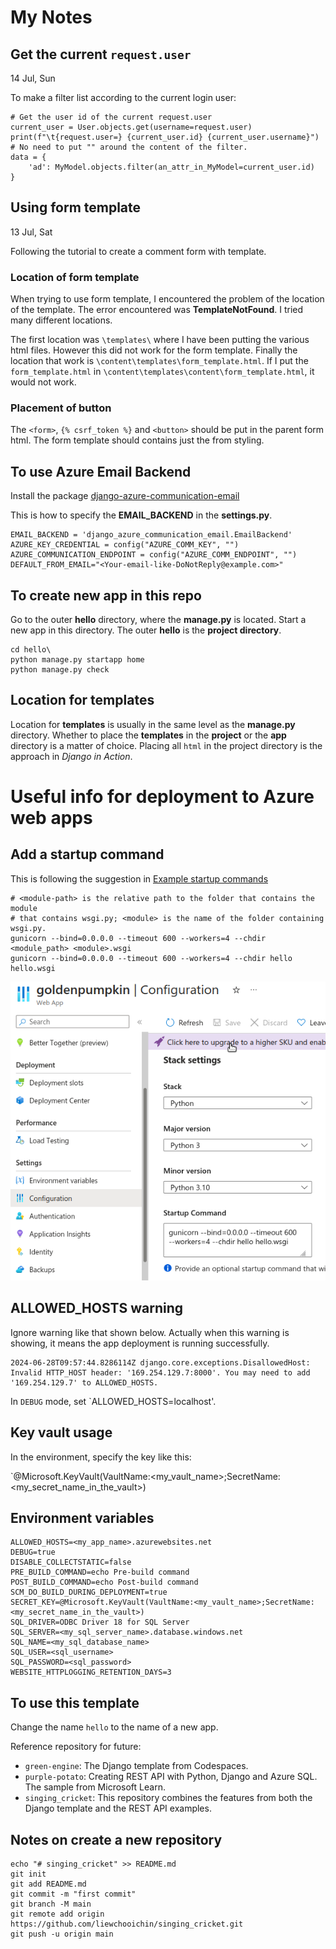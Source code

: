 # My Notes


## Get the current `request.user`

14 Jul, Sun

To make a filter list according to the current login user:

```
# Get the user id of the current request.user
current_user = User.objects.get(username=request.user)
print(f"\t{request.user=} {current_user.id} {current_user.username}")
# No need to put "" around the content of the filter.
data = {
    'ad': MyModel.objects.filter(an_attr_in_MyModel=current_user.id)
}

```


## Using form template

13 Jul, Sat

Following the tutorial to create a comment form with template.

### Location of form template

When trying to use form template, I encountered the problem of the location of the template. The error encountered was **TemplateNotFound**. I tried many different locations.

The first location was `\templates\` where I have been putting the various html files. However this did not work for the form template. Finally the location that work is `\content\templates\form_template.html`. If I put the `form_template.html` in `\content\templates\content\form_template.html`, it would not work.

### Placement of button

The `<form>`, `{% csrf_token %}` and `<button>` should be put in the parent form html. The form template should contains just the from styling.


## To use Azure Email Backend

Install the package [django-azure-communication-email](https://pypi.org/project/django-azure-communication-email/)


This is how to specify the **EMAIL_BACKEND** in the **settings.py**.
```
EMAIL_BACKEND = 'django_azure_communication_email.EmailBackend'
AZURE_KEY_CREDENTIAL = config("AZURE_COMM_KEY", "")
AZURE_COMMUNICATION_ENDPOINT = config("AZURE_COMM_ENDPOINT", "")
DEFAULT_FROM_EMAIL="<Your-email-like-DoNotReply@example.com>"
```

## To create new app in this repo

Go to the outer **hello** directory, where the **manage.py** is located. Start a new app in this directory. The outer **hello** is the **project directory**.

```
cd hello\
python manage.py startapp home
python manage.py check
```

## Location for templates

Location for **templates** is usually in the same level as the **manage.py** directory. Whether to place the **templates** in the **project** or the **app** directory is a matter of choice. Placing all `html` in the project directory is the approach in *Django in Action*.

# Useful info for deployment to Azure web apps

## Add a startup command

This is following the suggestion in [Example startup commands](https://learn.microsoft.com/en-us/azure/app-service/configure-language-python#example-startup-commands)

```
# <module-path> is the relative path to the folder that contains the module
# that contains wsgi.py; <module> is the name of the folder containing wsgi.py.
gunicorn --bind=0.0.0.0 --timeout 600 --workers=4 --chdir <module_path> <module>.wsgi
gunicorn --bind=0.0.0.0 --timeout 600 --workers=4 --chdir hello hello.wsgi
```

![startup command](notes/startup_command.png)

## ALLOWED_HOSTS warning

Ignore warning like that shown below. Actually when this warning is showing, it means the app deployment is running successfully.

```
2024-06-28T09:57:44.8286114Z django.core.exceptions.DisallowedHost: Invalid HTTP_HOST header: '169.254.129.7:8000'. You may need to add '169.254.129.7' to ALLOWED_HOSTS.
```

In `DEBUG` mode, set   `ALLOWED_HOSTS=localhost'.

## Key vault usage

In the environment, specify the key like this:

`@Microsoft.KeyVault(VaultName:<my_vault_name>;SecretName:<my_secret_name_in_the_vault>)

## Environment variables

```
ALLOWED_HOSTS=<my_app_name>.azurewebsites.net
DEBUG=true
DISABLE_COLLECTSTATIC=false
PRE_BUILD_COMMAND=echo Pre-build command
POST_BUILD_COMMAND=echo Post-build command
SCM_DO_BUILD_DURING_DEPLOYMENT=true
SECRET_KEY=@Microsoft.KeyVault(VaultName:<my_vault_name>;SecretName:<my_secret_name_in_the_vault>)
SQL_DRIVER=ODBC Driver 18 for SQL Server
SQL_SERVER=<my_sql_server_name>.database.windows.net
SQL_NAME=<my_sql_database_name>
SQL_USER=<sql_username>
SQL_PASSWORD=<sql_password>
WEBSITE_HTTPLOGGING_RETENTION_DAYS=3
```

## To use this template

Change the name `hello` to the name of a new app.

Reference repository for future:
- `green-engine`: The Django template from Codespaces.
- `purple-potato`: Creating REST API with Python, Django and Azure SQL. The sample from Microsoft Learn.
- `singing_cricket`: This repository combines the features from both the Django template and the REST API examples.

## Notes on create a new repository

```
echo "# singing_cricket" >> README.md
git init
git add README.md
git commit -m "first commit"
git branch -M main
git remote add origin https://github.com/liewchooichin/singing_cricket.git
git push -u origin main
```

